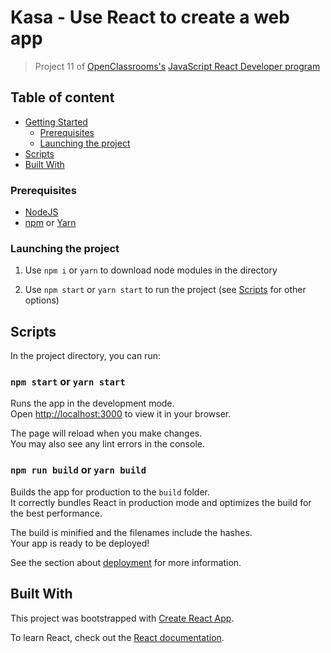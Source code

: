 # Kasa - Use React to create a web app

> Project 11 of [OpenClassrooms's](https://openclassrooms.com/) [JavaScript React Developer program](https://openclassrooms.com/en/paths/517-javascript-react-developer)

## Table of content

- [Getting Started](#getting-started)
  - [Prerequisites](#prerequisites)
  - [Launching the project](#launching-the-project)
- [Scripts](#scripts)
- [Built With](#built-With)

### Prerequisites

- [NodeJS](https://nodejs.org)
- [npm](https://www.npmjs.com) or [Yarn](https://yarnpkg.com/)

### Launching the project

1. Use `npm i` or `yarn` to download node modules in the directory

2. Use `npm start` or `yarn start` to run the project (see [Scripts](#scripts) for other options)

## Scripts

In the project directory, you can run:

### `npm start` or `yarn start`

Runs the app in the development mode.\
Open [http://localhost:3000](http://localhost:3000) to view it in your browser.

The page will reload when you make changes.\
You may also see any lint errors in the console.

### `npm run build` or `yarn build`

Builds the app for production to the `build` folder.\
It correctly bundles React in production mode and optimizes the build for the best performance.

The build is minified and the filenames include the hashes.\
Your app is ready to be deployed!

See the section about [deployment](https://facebook.github.io/create-react-app/docs/deployment) for more information.

## Built With

This project was bootstrapped with [Create React App](https://github.com/facebook/create-react-app).

To learn React, check out the [React documentation](https://reactjs.org/).
